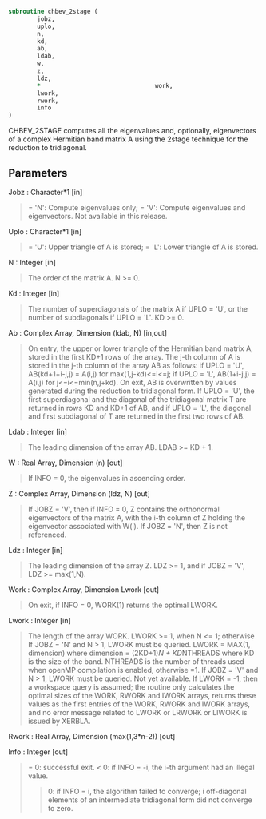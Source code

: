 ```fortran
subroutine chbev_2stage (
		jobz,
		uplo,
		n,
		kd,
		ab,
		ldab,
		w,
		z,
		ldz,
		*                                work,
		lwork,
		rwork,
		info
)
```

 CHBEV_2STAGE computes all the eigenvalues and, optionally, eigenvectors of
 a complex Hermitian band matrix A using the 2stage technique for
 the reduction to tridiagonal.

## Parameters
Jobz : Character*1 [in]
> = 'N':  Compute eigenvalues only;
> = 'V':  Compute eigenvalues and eigenvectors.
> Not available in this release.

Uplo : Character*1 [in]
> = 'U':  Upper triangle of A is stored;
> = 'L':  Lower triangle of A is stored.

N : Integer [in]
> The order of the matrix A.  N >= 0.

Kd : Integer [in]
> The number of superdiagonals of the matrix A if UPLO = 'U',
> or the number of subdiagonals if UPLO = 'L'.  KD >= 0.

Ab : Complex Array, Dimension (ldab, N) [in,out]
> On entry, the upper or lower triangle of the Hermitian band
> matrix A, stored in the first KD+1 rows of the array.  The
> j-th column of A is stored in the j-th column of the array AB
> as follows:
> if UPLO = 'U', AB(kd+1+i-j,j) = A(i,j) for max(1,j-kd)<=i<=j;
> if UPLO = 'L', AB(1+i-j,j)    = A(i,j) for j<=i<=min(n,j+kd).
> On exit, AB is overwritten by values generated during the
> reduction to tridiagonal form.  If UPLO = 'U', the first
> superdiagonal and the diagonal of the tridiagonal matrix T
> are returned in rows KD and KD+1 of AB, and if UPLO = 'L',
> the diagonal and first subdiagonal of T are returned in the
> first two rows of AB.

Ldab : Integer [in]
> The leading dimension of the array AB.  LDAB >= KD + 1.

W : Real Array, Dimension (n) [out]
> If INFO = 0, the eigenvalues in ascending order.

Z : Complex Array, Dimension (ldz, N) [out]
> If JOBZ = 'V', then if INFO = 0, Z contains the orthonormal
> eigenvectors of the matrix A, with the i-th column of Z
> holding the eigenvector associated with W(i).
> If JOBZ = 'N', then Z is not referenced.

Ldz : Integer [in]
> The leading dimension of the array Z.  LDZ >= 1, and if
> JOBZ = 'V', LDZ >= max(1,N).

Work : Complex Array, Dimension Lwork [out]
> On exit, if INFO = 0, WORK(1) returns the optimal LWORK.

Lwork : Integer [in]
> The length of the array WORK. LWORK >= 1, when N <= 1;
> otherwise
> If JOBZ = 'N' and N > 1, LWORK must be queried.
> LWORK = MAX(1, dimension) where
> dimension = (2KD+1)*N + KD*NTHREADS
> where KD is the size of the band.
> NTHREADS is the number of threads used when
> openMP compilation is enabled, otherwise =1.
> If JOBZ = 'V' and N > 1, LWORK must be queried. Not yet available.
> If LWORK = -1, then a workspace query is assumed; the routine
> only calculates the optimal sizes of the WORK, RWORK and
> IWORK arrays, returns these values as the first entries of
> the WORK, RWORK and IWORK arrays, and no error message
> related to LWORK or LRWORK or LIWORK is issued by XERBLA.

Rwork : Real Array, Dimension (max(1,3*n-2)) [out]

Info : Integer [out]
> = 0:  successful exit.
> < 0:  if INFO = -i, the i-th argument had an illegal value.
> > 0:  if INFO = i, the algorithm failed to converge; i
> off-diagonal elements of an intermediate tridiagonal
> form did not converge to zero.


